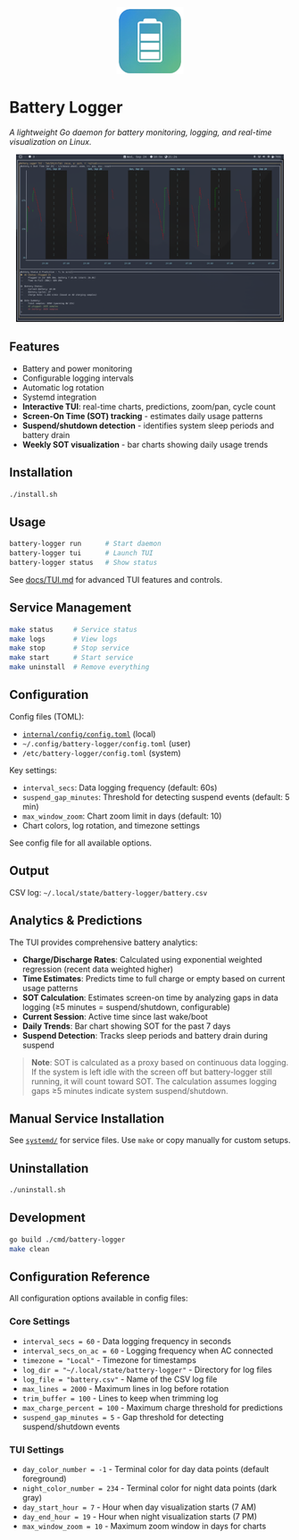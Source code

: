 
<div align="center">
	<img src="assets/battery-logger.png" alt="Battery Logger Logo" width="120" />
</div>

# Battery Logger

*A lightweight Go daemon for battery monitoring, logging, and real-time visualization on Linux.*

<div align="center">
	<img src="assets/battery-logger-tui-v6-screenshot.png" alt="Battery Logger TUI Screenshot" width="480" />
</div>


## Features

- Battery and power monitoring
- Configurable logging intervals
- Automatic log rotation
- Systemd integration
- **Interactive TUI**: real-time charts, predictions, zoom/pan, cycle count
- **Screen-On Time (SOT) tracking** - estimates daily usage patterns
- **Suspend/shutdown detection** - identifies system sleep periods and battery drain
- **Weekly SOT visualization** - bar charts showing daily usage trends


## Installation

```bash
./install.sh
```


## Usage

```bash
battery-logger run      # Start daemon
battery-logger tui      # Launch TUI
battery-logger status   # Show status
```

See [docs/TUI.md](docs/TUI.md) for advanced TUI features and controls.


## Service Management

```bash
make status     # Service status
make logs       # View logs
make stop       # Stop service
make start      # Start service
make uninstall  # Remove everything
```


## Configuration

Config files (TOML):
- [`internal/config/config.toml`](internal/config/config.toml) (local)
- `~/.config/battery-logger/config.toml` (user)
- `/etc/battery-logger/config.toml` (system)

Key settings:
- `interval_secs`: Data logging frequency (default: 60s)
- `suspend_gap_minutes`: Threshold for detecting suspend events (default: 5 min)
- `max_window_zoom`: Chart zoom limit in days (default: 10)
- Chart colors, log rotation, and timezone settings

See config file for all available options.



## Output

CSV log: `~/.local/state/battery-logger/battery.csv`


## Analytics & Predictions

The TUI provides comprehensive battery analytics:

- **Charge/Discharge Rates**: Calculated using exponential weighted regression (recent data weighted higher)
- **Time Estimates**: Predicts time to full charge or empty based on current usage patterns
- **SOT Calculation**: Estimates screen-on time by analyzing gaps in data logging (≥5 minutes = suspend/shutdown, configurable)
- **Current Session**: Active time since last wake/boot
- **Daily Trends**: Bar chart showing SOT for the past 7 days
- **Suspend Detection**: Tracks sleep periods and battery drain during suspend

> **Note**: SOT is calculated as a proxy based on continuous data logging. If the system is left idle with the screen off but battery-logger still running, it will count toward SOT. The calculation assumes logging gaps ≥5 minutes indicate system suspend/shutdown.


## Manual Service Installation

See [`systemd/`](systemd/) for service files. Use `make` or copy manually for custom setups.


## Uninstallation

```bash
./uninstall.sh
```


## Development

```bash
go build ./cmd/battery-logger
make clean
```


## Configuration Reference

All configuration options available in config files:

### Core Settings
- `interval_secs = 60` - Data logging frequency in seconds
- `interval_secs_on_ac = 60` - Logging frequency when AC connected
- `timezone = "Local"` - Timezone for timestamps
- `log_dir = "~/.local/state/battery-logger"` - Directory for log files
- `log_file = "battery.csv"` - Name of the CSV log file
- `max_lines = 2000` - Maximum lines in log before rotation
- `trim_buffer = 100` - Lines to keep when trimming log
- `max_charge_percent = 100` - Maximum charge threshold for predictions
- `suspend_gap_minutes = 5` - Gap threshold for detecting suspend/shutdown events

### TUI Settings
- `day_color_number = -1` - Terminal color for day data points (default foreground)
- `night_color_number = 234` - Terminal color for night data points (dark gray)
- `day_start_hour = 7` - Hour when day visualization starts (7 AM)
- `day_end_hour = 19` - Hour when night visualization starts (7 PM)
- `max_window_zoom = 10` - Maximum zoom window in days for charts
